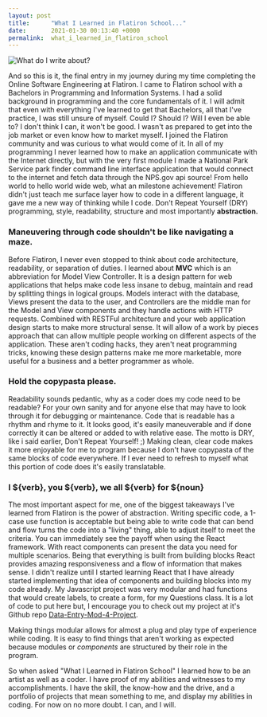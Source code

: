 ```yaml
---
layout: post
title:      "What I Learned in Flatiron School..."
date:       2021-01-30 00:13:40 +0000
permalink:  what_i_learned_in_flatiron_school
---
```



![What do I write about?](http://i.qkme.me/357ica.jpg)

And so this is it, the final entry in my journey during my time completing the Online Software Engineering at Flatiron. I came to Flatiron school with a Bachelors in Programming and Information Systems. I had a solid background in programming and the core fundamentals of it. I will admit that even with everything I've learned to get that Bachelors, all that I've practice, I was still unsure of myself. Could I? Should I? Will I even be able to? I don't think I can, it won't be good. I wasn't as prepared to get into the job market or even know how to market myself. I joined the Flatiron community and was curious to what would come of it. In all of my programming I never learned how to make an application communicate with the Internet directly, but with the very first module I made a National Park Service park finder command line interface application that would connect to the internet and fetch data through the NPS.gov api source! From hello world to hello world wide web, what an milestone achievement! Flatiron didn't just teach me surface layer how to code in a different language, it gave me a new way of thinking while I code. Don't Repeat Yourself (DRY) programming, style, readability, structure and most importantly **abstraction.**

### Maneuvering through code shouldn't be like navigating a maze.
Before Flatiron, I never even stopped to think about code architecture, readability, or separation of duties. I learned about **MVC** which is an abbreviation for Model View Controller. It is a design pattern for web applications that helps make code less insane to debug, maintain and read by splitting things in logical groups. Models interact with the database, Views present the data to the user, and Controllers are the middle man for the Model and View components and they handle actions with HTTP requests. Combined with RESTFul architecture and your web application design starts to make more structural sense. It will allow of a work by pieces approach that can allow multiple people working on different aspects of the application. These aren't coding hacks, they aren't neat programming tricks, knowing these design patterns make me more marketable, more useful for a business and a better programmer as whole.


### Hold the copypasta please.
Readability sounds pedantic, why as a coder does my code need to be readable? For your own sanity and for anyone else that may have to look through it for debugging or maintenance. Code that is readable has a rhythm and rhyme to it. It looks good, it's easily maneuverable and if done correctly it can be altered or added to with relative ease. The motto is DRY, like i said earlier, Don't Repeat Yourself! ;) Making clean, clear code makes it more enjoyable for me to program because I don't have copypasta of the same blocks of code everywhere. If I ever need to refresh to myself what this portion of code does it's easily translatable. 

### I ${verb}, you ${verb}, we all ${verb} for ${noun}
The most important aspect for me, one of the biggest takeaways I've learned from Flatiron is the power of abstraction. Writing specific code, a 1-case use function is acceptable but being able to write code that can bend and flow turns the code into a "living" thing, able to adjust itself to meet the criteria. You can immediately see the payoff when using the React framework. With react components can present the data you need for multiple scenarios. Being that everything is built from building blocks React provides amazing responsiveness and a flow of information that makes sense. I didn't realize until I started learning React that I have already started implementing that idea of components and building blocks into my code already. My Javascript project was very modular and had functions that would create labels, to create a form, for my Questions class. It is a lot of code to put here but, I encourage you to check out my project at it's Github repo [Data-Entry-Mod-4-Project](https://github.com/VladDaImpaler18/Data-Entry-Mod-4-Project).

Making things modular allows for almost a plug and play type of experience while coding. It is easy to find things that aren't working as expected because modules or *components* are structured by their role in the program.

So when asked "What I Learned in Flatiron School" I learned how to be an artist as well as a coder. I have proof of my abilities and witnesses to my accomplishments. I have the skill, the know-how and the drive, and a portfolio of projects that mean something to me, and display my abilities in coding. For now on no more doubt. I can, and I will.
